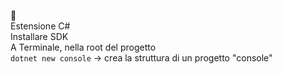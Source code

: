 🍩   
Estensione C#  
Installare SDK  
A Terminale, nella root del progetto  
`dotnet new console` -> crea la struttura di un progetto "console"  
